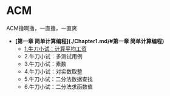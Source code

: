 # ACM

ACM撸啊撸，一直撸，一直爽

- **[第一章 简单计算编程](./Chapter1.md/#第一章 简单计算编程)**
  - [1.牛刀小试：计算平均工资](./Chapter1.md/#1.计算平均工资)
  - 2.牛刀小试：多测试用例
  - 3.牛刀小试：素数
  - 4.牛刀小试：对实数取整
  - 5.牛刀小试：二分法数据查找
  - 6.牛刀小试：二分法求函数值

